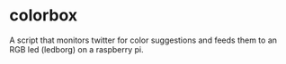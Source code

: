 colorbox
========

A script that monitors twitter for color suggestions and feeds them to an RGB led (ledborg) on a raspberry pi. 
